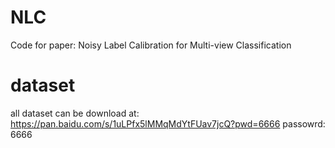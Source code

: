 # NLC
Code for paper: Noisy Label Calibration for Multi-view Classification
# dataset
all dataset can be download at: https://pan.baidu.com/s/1uLPfx5lMMqMdYtFUav7jcQ?pwd=6666 passowrd: 6666 
